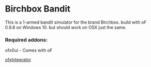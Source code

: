 # Birchbox Bandit

This is a 1-armed bandit simulator for the brand Birchbox. build with oF 0.9.8 on Windows 10. but should work on OSX just the same.

### Required addons:

ofxGui - Comes with oF

[ofxIntegrator](https://github.com/Bentleyj/ofxIntegrator)